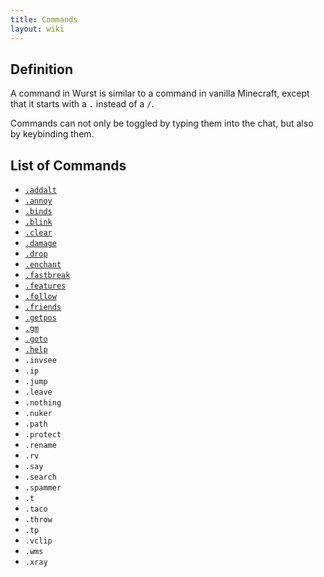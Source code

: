 ```yaml
---
title: Commands
layout: wiki
---
```

## Definition
A command in Wurst is similar to a command in vanilla Minecraft, except that it starts with a `.` instead of a `/`.

Commands can not only be toggled by typing them into the chat, but also by keybinding them.

## List of Commands
- [`.addalt`](addalt)
- [`.annoy`](annoy)
- [`.binds`](binds)
- [`.blink`](blink)
- [`.clear`](clear)
- [`.damage`](damage)
- [`.drop`](drop)
- [`.enchant`](enchant)
- [`.fastbreak`](fastbreak)
- [`.features`](features)
- [`.follow`](follow)
- [`.friends`](friends)
- [`.getpos`](getpos)
- [`.gm`](gm)
- [`.goto`](goto)
- [`.help`](help)
- `.invsee`
- `.ip`
- `.jump`
- `.leave`
- `.nothing`
- `.nuker`
- `.path`
- `.protect`
- `.rename`
- `.rv`
- `.say`
- `.search`
- `.spammer`
- `.t`
- `.taco`
- `.throw`
- `.tp`
- `.vclip`
- `.wms`
- `.xray`
